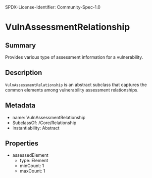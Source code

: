 SPDX-License-Identifier: Community-Spec-1.0

# VulnAssessmentRelationship

## Summary

Provides various type of assessment information for a vulnerability.

## Description

`VulnAssessmentRelationship` is an abstract subclass that captures the common elements among vulnerability assessment relationships.

## Metadata

- name: VulnAssessmentRelationship
- SubclassOf: /Core/Relationship
- Instantiability: Abstract

## Properties

- assessedElement
  - type: Element
  - minCount: 1
  - maxCount: 1
